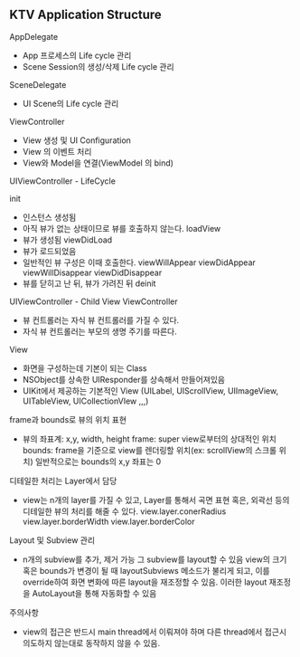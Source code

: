 ## KTV Application Structure

AppDelegate
- App 프로세스의 Life cycle 관리
- Scene Session의 생성/삭제 Life cycle 관리

SceneDelegate
- UI Scene의 Life cycle 관리


ViewController
- View 생성 및 UI Configuration
- View 의 이벤트 처리
- View와 Model을 연결(ViewModel 의 bind)


UIViewController - LifeCycle

init
- 인스턴스 생성됨
- 아직 뷰가 없는 상태이므로 뷰를 호출하지 않는다.
loadView
- 뷰가 생성됨
viewDidLoad
- 뷰가 로드되었음
- 일반적인 뷰 구성은 이때 호출한다.
viewWillAppear
viewDidAppear
viewWillDisappear
viewDidDisappear
- 뷰를 닫히고 난 뒤, 뷰가 가려진 뒤
deinit

UIViewController - Child View ViewController
- 뷰 컨트롤러는 자식 뷰 컨트롤러를 가질 수 있다.
- 자식 뷰 컨트롤러는 부모의 생명 주기를 따른다.

View
- 화면을 구성하는데 기본이 되는 Class
- NSObject를 상속한 UIResponder를 상속해서 만들어져있음
- UIKit에서 제공하는 기본적인 View
  (UILabel, UIScrollView, UIImageView, UITableView, UICollectionVIew ,,,)

frame과 bounds로 뷰의 위치 표현
- 뷰의 좌표계: x,y, width, height
frame: super view로부터의 상대적인 위치
bounds: frame을 기준으로 view를 렌더링할 위치(ex: scrollView의 스크롤 위치)
일반적으로는 bounds의 x,y 좌표는 0

디테일한 처리는 Layer에서 담당
- view는 n개의 layer를 가질 수 있고, Layer를 통해서 곡면 표현 혹은, 외곽선 등의 디테일한 뷰의 처리를 해줄 수 있다.
view.layer.conerRadius
view.layer.borderWidth
view.layer.borderColor

Layout 및 Subview 관리
- n개의 subview를 추가, 제거 가능
그 subview를 layout할 수 있음
view의 크기 혹은 bounds가 변경이 될 때 layoutSubviews 메소드가 불리게 되고, 
이를 override하여 화면 변화에 따른 layout을 재조정할 수 있음.
이러한 layout 재조정을 AutoLayout을 통해 자동화할 수 있음

주의사항
- view의 접근은 반드시 main thread에서 이뤄져야 하며
다른 thread에서 접근시 의도하지 않는대로 동작하지 않을 수 있음.

